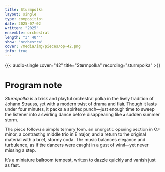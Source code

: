```yaml
---
title: Sturmpolka
layout: single
type: composition
date: 2025-07-02
written: "2025"
ensemble: orchestral
length: "3' 40''"
show: "orchestra"
cover: /media/img/pieces/op-42.png
info: true
---
```


{{< audio-single cover="42" title="Sturmpolka" recording="sturmpolka" >}}

# Program note

*Sturmpolka* is a brisk and playful orchestral polka in the lively tradition of Johann Strauss, yet with a modern twist of drama and flair. Though it lasts under four minutes, it packs a spirited punch—just enough time to sweep the listener into a swirling dance before disappearing like a sudden summer storm.

The piece follows a simple ternary form: an energetic opening section in C♯ minor, a contrasting middle trio in E major, and a return to the original material with a brief, stormy coda. The music balances elegance and turbulence, as if the dancers were caught in a gust of wind—yet never missing a step.

It’s a miniature ballroom tempest, written to dazzle quickly and vanish just as fast.